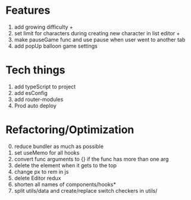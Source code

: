 # Features

1. add growing difficulty +
2. set limit for characters during creating new character in list editor +
3. make pauseGame func and use pause when user went to another tab
4. add popUp balloon game settings

# Tech things

1. add typeScript to project
2. add esConfig
3. add router-modules
4. Prod auto deploy

# Refactoring/Optimization

0. reduce bundler as much as possible
1. set useMemo for all hooks
2. convert func arguments to {} if the func has more than one arg
3. delete the element when it gets to the top
4. change px to rem in js
5. delete Editor redux
6. shorten all names of components/hooks\*
7. split utils/data and create/replace switch checkers in utils/
